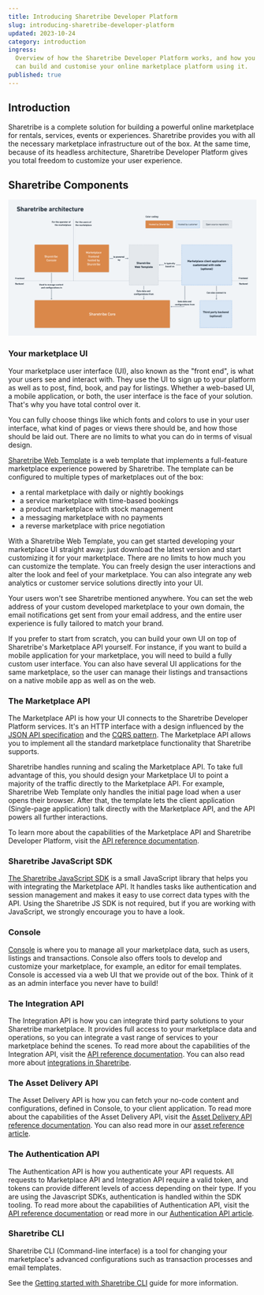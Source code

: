 ```yaml
---
title: Introducing Sharetribe Developer Platform
slug: introducing-sharetribe-developer-platform
updated: 2023-10-24
category: introduction
ingress:
  Overview of how the Sharetribe Developer Platform works, and how you
  can build and customise your online marketplace platform using it.
published: true
---
```


## Introduction

Sharetribe is a complete solution for building a powerful online
marketplace for rentals, services, events or experiences. Sharetribe
provides you with all the necessary marketplace infrastructure out of
the box. At the same time, because of its headless architecture,
Sharetribe Developer Platform gives you total freedom to customize your
user experience.

## Sharetribe Components

![Sharetribe customer architecture](./sharetribe-customer-architecture.png)

### Your marketplace UI

Your marketplace user interface (UI), also known as the "front end", is
what your users see and interact with. They use the UI to sign up to
your platform as well as to post, find, book, and pay for listings.
Whether a web-based UI, a mobile application, or both, the user
interface is the face of your solution. That's why you have total
control over it.

You can fully choose things like which fonts and colors to use in your
user interface, what kind of pages or views there should be, and how
those should be laid out. There are no limits to what you can do in
terms of visual design.

[Sharetribe Web Template](/introduction/getting-started-with-web-template/)
is a web template that implements a full-feature marketplace experience
powered by Sharetribe. The template can be configured to multiple types
of marketplaces out of the box:

- a rental marketplace with daily or nightly bookings
- a service marketplace with time-based bookings
- a product marketplace with stock management
- a messaging marketplace with no payments
- a reverse marketplace with price negotiation

With a Sharetribe Web Template, you can get started developing your
marketplace UI straight away: just download the latest version and start
customizing it for your marketplace. There are no limits to how much you
can customize the template. You can freely design the user interactions
and alter the look and feel of your marketplace. You can also integrate
any web analytics or customer service solutions directly into your UI.

Your users won't see Sharetribe mentioned anywhere. You can set the web
address of your custom developed marketplace to your own domain, the
email notifications get sent from your email address, and the entire
user experience is fully tailored to match your brand.

If you prefer to start from scratch, you can build your own UI on top of
Sharetribe's Marketplace API yourself. For instance, if you want to
build a mobile application for your marketplace, you will need to build
a fully custom user interface. You can also have several UI applications
for the same marketplace, so the user can manage their listings and
transactions on a native mobile app as well as on the web.

### The Marketplace API

The Marketplace API is how your UI connects to the Sharetribe Developer
Platform services. It's an HTTP interface with a design influenced by
the [JSON API specification](https://jsonapi.org/) and the
[CQRS pattern](https://martinfowler.com/bliki/CQRS.html). The
Marketplace API allows you to implement all the standard marketplace
functionality that Sharetribe supports.

Sharetribe handles running and scaling the Marketplace API. To take full
advantage of this, you should design your Marketplace UI to point a
majority of the traffic directly to the Marketplace API. For example,
Sharetribe Web Template only handles the initial page load when a user
opens their browser. After that, the template lets the client
application (Single-page application) talk directly with the Marketplace
API, and the API powers all further interactions.

To learn more about the capabilities of the Marketplace API and
Sharetribe Developer Platform, visit the
[API reference documentation](/concepts/api/).

### Sharetribe JavaScript SDK

[The Sharetribe JavaScript SDK](/concepts/js-sdk/) is a small JavaScript
library that helps you with integrating the Marketplace API. It handles
tasks like authentication and session management and makes it easy to
use correct data types with the API. Using the Sharetribe JS SDK is not
required, but if you are working with JavaScript, we strongly encourage
you to have a look.

### Console

[Console](https://console.sharetribe.com/) is where you to manage all
your marketplace data, such as users, listings and transactions. Console
also offers tools to develop and customize your marketplace, for
example, an editor for email templates. Console is accessed via a web UI
that we provide out of the box. Think of it as an admin interface you
never have to build!

### The Integration API

The Integration API is how you can integrate third party solutions to
your Sharetribe marketplace. It provides full access to your marketplace
data and operations, so you can integrate a vast range of services to
your marketplace behind the scenes. To read more about the capabilities
of the Integration API, visit the
[API reference documentation](/concepts/api/). You can also read more
about
[integrations in Sharetribe](/concepts/integrations-introduction/).

### The Asset Delivery API

The Asset Delivery API is how you can fetch your no-code content and
configurations, defined in Console, to your client application. To read
more about the capabilities of the Asset Delivery API, visit the
[Asset Delivery API reference documentation](https://www.sharetribe.com/api-reference/asset-delivery-api.html).
You can also read more in our
[asset reference article](/references/assets/).

### The Authentication API

The Authentication API is how you authenticate your API requests. All
requests to Marketplace API and Integration API require a valid token,
and tokens can provide different levels of access depending on their
type. If you are using the Javascript SDKs, authentication is handled
within the SDK tooling. To read more about the capabilities of
Authentication API, visit the
[API reference documentation](https://www.sharetribe.com/api-reference/authentication.html)
or read more in our
[Authentication API article](/concepts/authentication-api/).

### Sharetribe CLI

Sharetribe CLI (Command-line interface) is a tool for changing your
marketplace's advanced configurations such as transaction processes and
email templates.

See the
[Getting started with Sharetribe CLI](/introduction/getting-started-with-sharetribe-cli/)
guide for more information.
